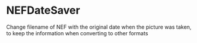 # NEFDateSaver
Change filename of NEF with the original date when the picture was taken, to keep the information when converting to other formats
